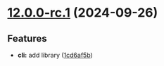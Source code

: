 # [12.0.0-rc.1](https://github.com/oblique-bit/oblique/compare/11.3.3...12.0.0-rc.1) (2024-09-26)

## Features

- **cli:** add library ([1cd6af5b](https://github.com/oblique-bit/oblique/commit/1cd6af5bdb705f1eaec7712c57fc5999bfe1ec67))
